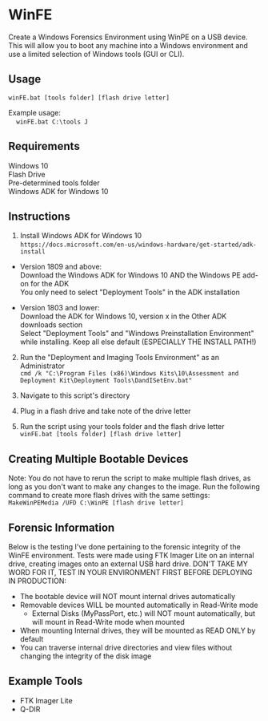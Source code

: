 # WinFE
Create a Windows Forensics Environment using WinPE on a USB device. This will allow you to boot any machine into a Windows environment and use a limited selection of Windows tools (GUI or CLI).

## Usage  
`winFE.bat [tools folder] [flash drive letter]`  

Example usage:  
&nbsp;&nbsp;&nbsp;&nbsp;`winFE.bat C:\tools J`  

## Requirements
Windows 10  
Flash Drive  
Pre-determined tools folder  
Windows ADK for Windows 10  

## Instructions
1. Install Windows ADK for Windows 10  
`https://docs.microsoft.com/en-us/windows-hardware/get-started/adk-install`  
- Version 1809 and above:  
   Download the Windows ADK for Windows 10 AND the Windows PE add-on for the ADK  
   You only need to select "Deployment Tools" in the ADK installation  
   
- Version 1803 and lower:  
   Download the ADK for Windows 10, version x in the Other ADK downloads section  
   Select "Deployment Tools" and "Windows Preinstallation Environment" while installing. Keep all else default (ESPECIALLY THE INSTALL PATH!)  

2. Run the "Deployment and Imaging Tools Environment" as an Administrator  
`cmd /k "C:\Program Files (x86)\Windows Kits\10\Assessment and Deployment Kit\Deployment Tools\DandISetEnv.bat"`  

3. Navigate to this script's directory  
4. Plug in a flash drive and take note of the drive letter  
5. Run the script using your tools folder and the flash drive letter  
`winFE.bat [tools folder] [flash drive letter]`  

## Creating Multiple Bootable Devices  
Note: You do not have to rerun the script to make multiple flash drives, as long as you don't want to make any changes to the image. Run the following command to create more flash drives with the same settings:  
`MakeWinPEMedia /UFD C:\WinPE [flash drive letter]`  

## Forensic Information  
Below is the testing I've done pertaining to the forensic integrity of the WinFE environment. Tests were made using FTK Imager Lite on an internal drive, creating images onto an external USB hard drive. DON'T TAKE MY WORD FOR IT, TEST IN YOUR ENVIRONMENT FIRST BEFORE DEPLOYING IN PRODUCTION:  
- The bootable device will NOT mount internal drives automatically  
- Removable devices WILL be mounted automatically in Read-Write mode  
  - External Disks (MyPassPort, etc.) will NOT mount automatically, but will mount in Read-Write mode when mounted  
- When mounting Internal drives, they will be mounted as READ ONLY by default  
- You can traverse internal drive directories and view files without changing the integrity of the disk image  

## Example Tools  
- FTK Imager Lite
- Q-DIR
